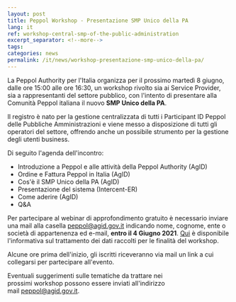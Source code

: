 ```yaml
---
layout: post
title: Peppol Workshop - Presentazione SMP Unico della PA
lang: it
ref: workshop-central-smp-of-the-public-administration
excerpt_separator: <!--more-->
tags:
categories: news
permalink: /it/news/workshop-presentazione-smp-unico-della-pa/
---
```


La Peppol Authority per l'Italia organizza per il prossimo martedì 8 giugno,
dalle ore 15:00 alle ore 16:30, un workshop rivolto sia ai Service Provider,
sia a rappresentanti del settore pubblico, con l'intento di presentare alla
Comunità Peppol italiana il nuovo **SMP Unico della PA**.<!--more-->

Il registro è nato per la gestione centralizzata di tutti i Participant ID
Peppol delle Pubbliche Amministrazioni e viene messo a disposizione di tutti
gli operatori del settore, offrendo anche un possibile strumento per la
gestione degli utenti business.

Di seguito l'agenda dell'incontro:

-   Introduzione a Peppol e alle attività della Peppol Authority (AgID)
-   Ordine e Fattura Peppol in Italia (AgID)
-   Cos'è il SMP Unico della PA (AgID)
-   Presentazione del sistema (Intercent-ER)
-   Come aderire (AgID)
-   Q&A

Per partecipare al webinar di approfondimento gratuito è necessario inviare una
mail alla casella <peppol@agid.gov.it> indicando nome, cognome, ente o società
di appartenenza ed e-mail, **entro il 4 Giugno 2021**.
[Qui](attachments/workshop-presentazione-smp-unico-della-pa-informativa-privacy.pdf)
è disponibile l'informativa sul trattamento dei dati raccolti per le finalità
del workshop.

Alcune ore prima dell'inizio, gli iscritti riceveranno via mail un link a cui
collegarsi per partecipare all'evento.   

Eventuali suggerimenti sulle tematiche da trattare nei
prossimi workshop possono essere inviati all'indirizzo
mail <peppol@agid.gov.it>.
